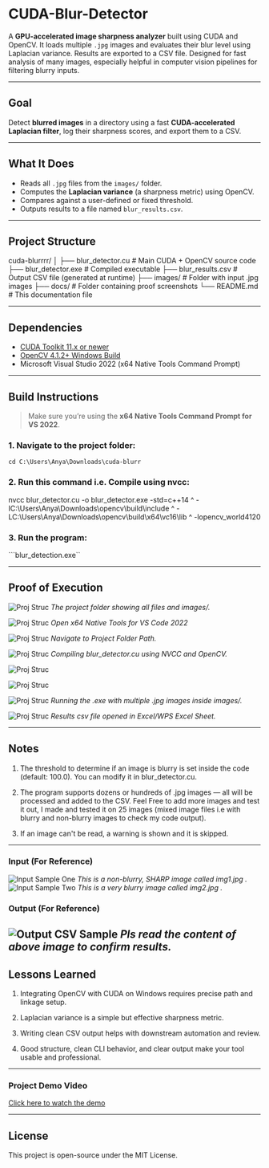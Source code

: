 # CUDA-Blur-Detector

A **GPU-accelerated image sharpness analyzer** built using CUDA and OpenCV. It loads multiple `.jpg` images and evaluates their blur level using Laplacian variance. Results are exported to a CSV file. Designed for fast analysis of many images, especially helpful in computer vision pipelines for filtering blurry inputs.

---

## Goal

Detect **blurred images** in a directory using a fast **CUDA-accelerated Laplacian filter**, log their sharpness scores, and export them to a CSV.

---

## What It Does

- Reads all `.jpg` files from the `images/` folder.
- Computes the **Laplacian variance** (a sharpness metric) using OpenCV.
- Compares against a user-defined or fixed threshold.
- Outputs results to a file named `blur_results.csv`.

---

## Project Structure

cuda-blurrrr/
│
├── blur_detector.cu # Main CUDA + OpenCV source code
├── blur_detector.exe # Compiled executable
├── blur_results.csv # Output CSV file (generated at runtime)
├── images/ # Folder with input .jpg images
├── docs/ # Folder containing proof screenshots
└── README.md # This documentation file


---

## Dependencies

- [CUDA Toolkit 11.x or newer](https://developer.nvidia.com/cuda-toolkit)
- [OpenCV 4.1.2+ Windows Build](https://opencv.org/releases/)
- Microsoft Visual Studio 2022 (x64 Native Tools Command Prompt)

---

## Build Instructions

> Make sure you’re using the **x64 Native Tools Command Prompt for VS 2022**.

### 1. Navigate to the project folder:
```cd C:\Users\Anya\Downloads\cuda-blurr```

### 2. Run this command i.e. Compile using nvcc: 
nvcc blur_detector.cu -o blur_detector.exe -std=c++14 ^
 -IC:\Users\Anya\Downloads\opencv\build\include ^
 -LC:\Users\Anya\Downloads\opencv\build\x64\vc16\lib ^
 -lopencv_world4120

### 3. Run the program:
```blur_detection.exe``

---
## Proof of Execution

![Proj Struc](proof_of_execution/Screenshot(1)%20folder_structure.png)
*The project folder showing all files and images/.*

![Proj Struc](proof_of_execution/Screenshot%20(2)%20Openx64NativeTools%20cmd.png)
*Open x64 Native Tools for VS Code 2022*

![Proj Struc](proof_of_execution/Screenshot(3)%20Navigate%20to%20Folder%20Path.png)
*Navigate to Project Folder Path.*

![Proj Struc](proof_of_execution/Screenshot%20(4)%20Compile%20Command%20as%20per%20my%20system.png)
*Compiling blur_detector.cu using NVCC and OpenCV.*

![Proj Struc](proof_of_execution/Screenshot%20(5)%20Compile%20Output.png)


![Proj Struc](proof_of_execution/Screenshot%20(6)%20BuildorCompile%20Success.png)

![Proj Struc](proof_of_execution/Screenshot%20(7)%20Run%20exe%20file.png)
*Running the .exe with multiple .jpg images inside images/.*

![Proj Struc](proof_of_execution/Screenshot%20(8)%20Check%20Results%20in%20csv%20file%20and%20images%20folder.png)
*Results csv file opened in Excel/WPS Excel Sheet.*

---

## Notes
1. The threshold to determine if an image is blurry is set inside the code (default: 100.0). You can modify it in blur_detector.cu.

2. The program supports dozens or hundreds of .jpg images — all will be processed and added to the CSV. Feel Free to add more images and test it out, I made and tested it on 25 images (mixed image files i.e with blurry and non-blurry images to check my code output).

3. If an image can't be read, a warning is shown and it is skipped.

---

### Input (For Reference)
![Input Sample One](proof_of_execution/Input_img1.jpg)
*This is a non-blurry, SHARP image called img1.jpg .*
![Input Sample Two](proof_of_execution/Input_img2.jpg)
*This is a very blurry image called img2.jpg .*
### Output (For Reference)
![Output CSV Sample](proof_of_execution/Output_Confirmation_csv.png)
*Pls read the content of above image to confirm results.*
---

## Lessons Learned
1. Integrating OpenCV with CUDA on Windows requires precise path and linkage setup.

2. Laplacian variance is a simple but effective sharpness metric.

3. Writing clean CSV output helps with downstream automation and review.

4. Good structure, clean CLI behavior, and clear output make your tool usable and professional.

----

### Project Demo Video

[Click here to watch the demo](https://your-video-link)


---

## License
This project is open-source under the MIT License.






